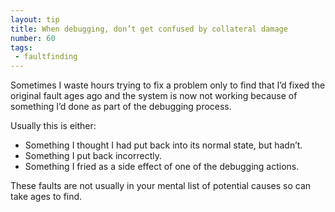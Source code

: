 ```yaml
---
layout: tip
title: When debugging, don’t get confused by collateral damage
number: 60
tags:
 - faultfinding
---
```


Sometimes I waste hours trying to fix a problem only to find that I’d fixed the original fault ages ago and the system is now not working because of something I’d done as part of the debugging process.

Usually this is either:

- Something I thought I had put back into its normal state, but hadn’t.
- Something I put back incorrectly.
- Something I fried as a side effect of one of the debugging actions.

These faults are not usually in your mental list of potential causes so can take ages to find.
